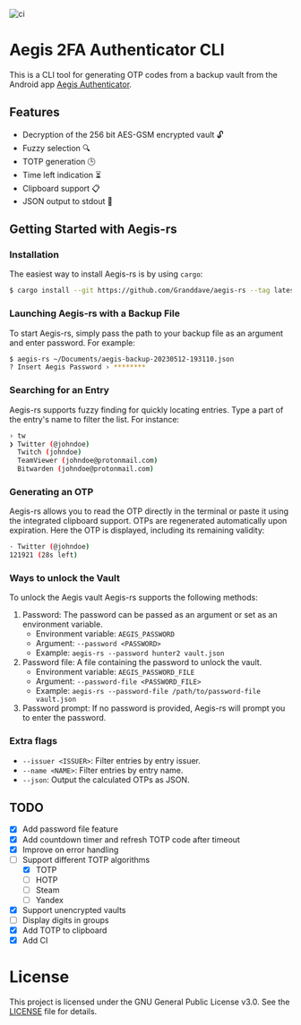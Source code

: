 ![ci](https://github.com/Granddave/aegis-rs/actions/workflows/ci.yml/badge.svg)

# Aegis 2FA Authenticator CLI

This is a CLI tool for generating OTP codes from a backup vault from the Android app [Aegis Authenticator](https://github.com/beemdevelopment/Aegis).


## Features

- Decryption of the 256 bit AES-GSM encrypted vault 🔓
- Fuzzy selection 🔍
- TOTP generation 🕒
- Time left indication ⏳
- Clipboard support 📋
- JSON output to stdout 📜


## Getting Started with Aegis-rs

### Installation

The easiest way to install Aegis-rs is by using `cargo`:

```sh
$ cargo install --git https://github.com/Granddave/aegis-rs --tag latest
```

### Launching Aegis-rs with a Backup File

To start Aegis-rs, simply pass the path to your backup file as an argument and enter password. For example:

```sh
$ aegis-rs ~/Documents/aegis-backup-20230512-193110.json
? Insert Aegis Password › ********
```

### Searching for an Entry

Aegis-rs supports fuzzy finding for quickly locating entries. Type a part of the entry's name to filter the list. For instance:

```sh
› tw
❯ Twitter (@johndoe)
  Twitch (johndoe)
  TeamViewer (johndoe@protonmail.com)
  Bitwarden (johndoe@protonmail.com)
```

### Generating an OTP

Aegis-rs allows you to read the OTP directly in the terminal or paste it using the integrated clipboard support. OTPs are regenerated automatically upon expiration. Here the OTP is displayed, including its remaining validity:

```sh
· Twitter (@johndoe)
121921 (28s left)
```


### Ways to unlock the Vault

To unlock the Aegis vault Aegis-rs supports the following methods:

1. Password: The password can be passed as an argument or set as an environment variable.
    - Environment variable: `AEGIS_PASSWORD`
    - Argument: `--password <PASSWORD>`
    - Example: `aegis-rs --password hunter2 vault.json`
2. Password file: A file containing the password to unlock the vault.
    - Environment variable: `AEGIS_PASSWORD_FILE`
    - Argument: `--password-file <PASSWORD_FILE>`
    - Example: `aegis-rs --password-file /path/to/password-file vault.json`
3. Password prompt: If no password is provided, Aegis-rs will prompt you to enter the password.


### Extra flags

- `--issuer <ISSUER>`: Filter entries by entry issuer.
- `--name <NAME>`: Filter entries by entry name.
- `--json`: Output the calculated OTPs as JSON.


## TODO

- [x] Add password file feature
- [x] Add countdown timer and refresh TOTP code after timeout
- [x] Improve on error handling
- [ ] Support different TOTP algorithms
    - [x] TOTP
    - [ ] HOTP
    - [ ] Steam
    - [ ] Yandex
- [x] Support unencrypted vaults
- [ ] Display digits in groups
- [x] Add TOTP to clipboard
- [x] Add CI

# License

This project is licensed under the GNU General Public License v3.0. See the [LICENSE](LICENSE) file for details.
